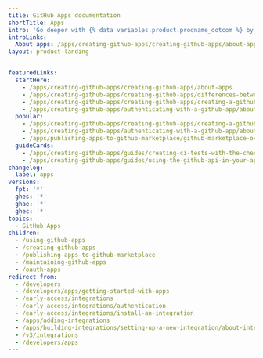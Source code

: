 ```yaml
---
title: GitHub Apps documentation
shortTitle: Apps
intro: 'Go deeper with {% data variables.product.prodname_dotcom %} by integrating with our APIs and webhooks, customizing your {% data variables.product.prodname_dotcom %} workflow, and building and sharing apps with the community.'
introLinks:
  About apps: /apps/creating-github-apps/creating-github-apps/about-apps
layout: product-landing


featuredLinks:
  startHere:
    - /apps/creating-github-apps/creating-github-apps/about-apps
    - /apps/creating-github-apps/creating-github-apps/differences-between-github-apps-and-oauth-apps
    - /apps/creating-github-apps/creating-github-apps/creating-a-github-app
    - /apps/creating-github-apps/authenticating-with-a-github-app/about-authentication-with-a-github-app
  popular:
    - /apps/creating-github-apps/creating-github-apps/creating-a-github-app
    - /apps/creating-github-apps/authenticating-with-a-github-app/about-authentication-with-a-github-app
    - /apps/publishing-apps-to-github-marketplace/github-marketplace-overview/about-github-marketplace
  guideCards:
    - /apps/creating-github-apps/guides/creating-ci-tests-with-the-checks-api
    - /apps/creating-github-apps/guides/using-the-github-api-in-your-app
changelog:
  label: apps
versions:
  fpt: '*'
  ghes: '*'
  ghae: '*'
  ghec: '*'
topics:
  - GitHub Apps
children:
  - /using-github-apps
  - /creating-github-apps
  - /publishing-apps-to-github-marketplace
  - /maintaining-github-apps
  - /oauth-apps
redirect_from:
  - /developers
  - /developers/apps/getting-started-with-apps
  - /early-access/integrations
  - /early-access/integrations/authentication
  - /early-access/integrations/install-an-integration
  - /apps/adding-integrations
  - /apps/building-integrations/setting-up-a-new-integration/about-integrations
  - /v3/integrations
  - /developers/apps
---
```

